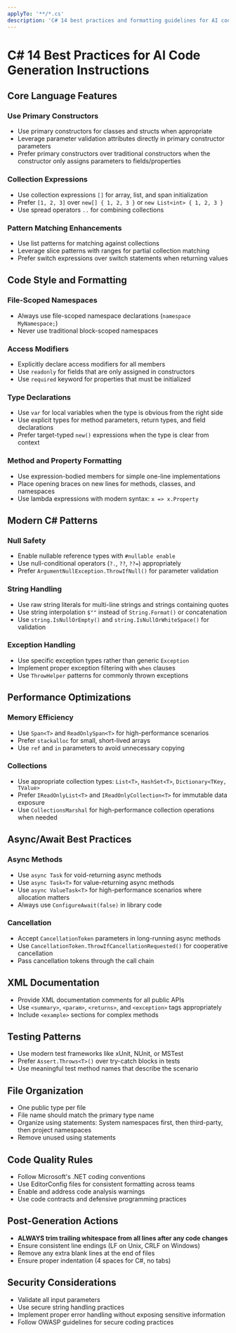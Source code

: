 ```yaml
---
applyTo: '**/*.cs'
description: 'C# 14 best practices and formatting guidelines for AI code generation.'
---
```


# C# 14 Best Practices for AI Code Generation Instructions

## Core Language Features

### Use Primary Constructors
- Use primary constructors for classes and structs when appropriate
- Leverage parameter validation attributes directly in primary constructor parameters
- Prefer primary constructors over traditional constructors when the constructor only assigns parameters to fields/properties

### Collection Expressions
- Use collection expressions `[]` for array, list, and span initialization
- Prefer `[1, 2, 3]` over `new[] { 1, 2, 3 }` or `new List<int> { 1, 2, 3 }`
- Use spread operators `..` for combining collections

### Pattern Matching Enhancements
- Use list patterns for matching against collections
- Leverage slice patterns with ranges for partial collection matching
- Prefer switch expressions over switch statements when returning values

## Code Style and Formatting

### File-Scoped Namespaces
- Always use file-scoped namespace declarations (`namespace MyNamespace;`)
- Never use traditional block-scoped namespaces

### Access Modifiers
- Explicitly declare access modifiers for all members
- Use `readonly` for fields that are only assigned in constructors
- Use `required` keyword for properties that must be initialized

### Type Declarations
- Use `var` for local variables when the type is obvious from the right side
- Use explicit types for method parameters, return types, and field declarations
- Prefer target-typed `new()` expressions when the type is clear from context

### Method and Property Formatting
- Use expression-bodied members for simple one-line implementations
- Place opening braces on new lines for methods, classes, and namespaces
- Use lambda expressions with modern syntax: `x => x.Property`

## Modern C# Patterns

### Null Safety
- Enable nullable reference types with `#nullable enable`
- Use null-conditional operators (`?.`, `??`, `??=`) appropriately
- Prefer `ArgumentNullException.ThrowIfNull()` for parameter validation

### String Handling
- Use raw string literals for multi-line strings and strings containing quotes
- Use string interpolation `$""` instead of `String.Format()` or concatenation
- Use `string.IsNullOrEmpty()` and `string.IsNullOrWhiteSpace()` for validation

### Exception Handling
- Use specific exception types rather than generic `Exception`
- Implement proper exception filtering with `when` clauses
- Use `ThrowHelper` patterns for commonly thrown exceptions

## Performance Optimizations

### Memory Efficiency
- Use `Span<T>` and `ReadOnlySpan<T>` for high-performance scenarios
- Prefer `stackalloc` for small, short-lived arrays
- Use `ref` and `in` parameters to avoid unnecessary copying

### Collections
- Use appropriate collection types: `List<T>`, `HashSet<T>`, `Dictionary<TKey, TValue>`
- Prefer `IReadOnlyList<T>` and `IReadOnlyCollection<T>` for immutable data exposure
- Use `CollectionsMarshal` for high-performance collection operations when needed

## Async/Await Best Practices

### Async Methods
- Use `async Task` for void-returning async methods
- Use `async Task<T>` for value-returning async methods
- Use `async ValueTask<T>` for high-performance scenarios where allocation matters
- Always use `ConfigureAwait(false)` in library code

### Cancellation
- Accept `CancellationToken` parameters in long-running async methods
- Use `CancellationToken.ThrowIfCancellationRequested()` for cooperative cancellation
- Pass cancellation tokens through the call chain

## XML Documentation
- Provide XML documentation comments for all public APIs
- Use `<summary>`, `<param>`, `<returns>`, and `<exception>` tags appropriately
- Include `<example>` sections for complex methods

## Testing Patterns
- Use modern test frameworks like xUnit, NUnit, or MSTest
- Prefer `Assert.Throws<T>()` over try-catch blocks in tests
- Use meaningful test method names that describe the scenario

## File Organization
- One public type per file
- File name should match the primary type name
- Organize using statements: System namespaces first, then third-party, then project namespaces
- Remove unused using statements

## Code Quality Rules
- Follow Microsoft's .NET coding conventions
- Use EditorConfig files for consistent formatting across teams
- Enable and address code analysis warnings
- Use code contracts and defensive programming practices

## Post-Generation Actions
- **ALWAYS trim trailing whitespace from all lines after any code changes**
- Ensure consistent line endings (LF on Unix, CRLF on Windows)
- Remove any extra blank lines at the end of files
- Ensure proper indentation (4 spaces for C#, no tabs)

## Security Considerations
- Validate all input parameters
- Use secure string handling practices
- Implement proper error handling without exposing sensitive information
- Follow OWASP guidelines for secure coding practices
